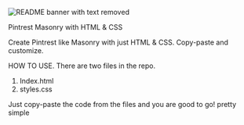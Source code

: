 ![README banner with text removed](https://github.com/chaitanya-000/pintrest_masonry/assets/103093624/4ee657ad-061c-460f-973e-94ccf1bfd1f0)


Pintrest Masonry with HTML & CSS

Create Pintrest like Masonry with just HTML & CSS. Copy-paste and customize. 


HOW TO USE.
There are two files in the repo.
1. Index.html
2. styles.css

Just copy-paste the code from the files and you are good to go! pretty simple
